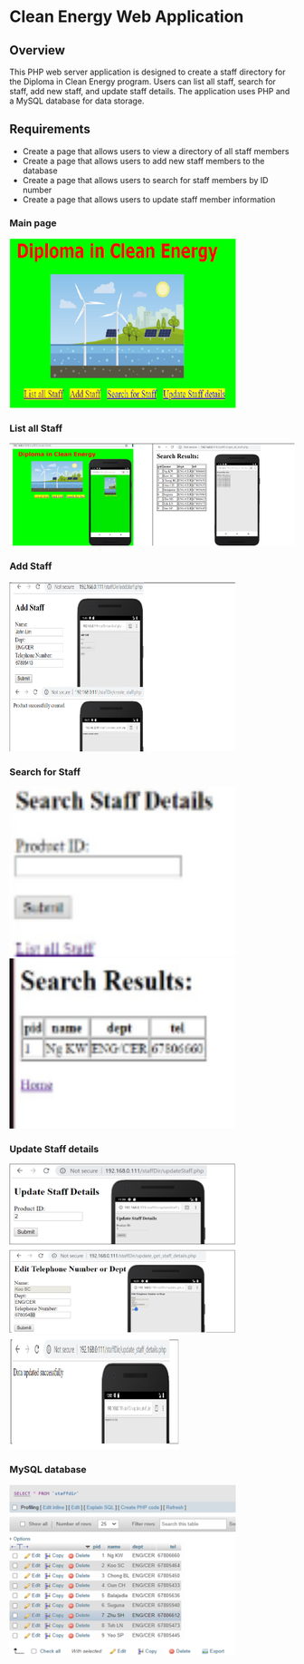 # Clean Energy Web Application

## Overview

This PHP web server application is designed to create a staff directory for the Diploma in Clean Energy program. Users can list all staff, search for staff, add new staff, and update staff details. The application uses PHP and a MySQL database for data storage.

## Requirements
- Create a page that allows users to view a directory of all staff members
- Create a page that allows users to add new staff members to the database
- Create a page that allows users to search for staff members by ID number
- Create a page that allows users to update staff member information

### Main page
<img src="web/Web1.png" width="400" height="300"><br/>

### List all Staff
<img src="web/list2.png"><br/>

### Add Staff
<img src="web/Add.png" width="400" height="300"><br/>

### Search for Staff
<img src="web/Search1.png" width="400" height="300"><br/>
<img src="web/Search.png" width="400" height="300"><br/>

### Update Staff details
<img src="web/Update1.png" width="400" height="300"><br/>
<img src="web/Update2.png" width="300" height="200"><br/>

### MySQL database
<img src="web/List.png" width="400" height="300"><br/>
